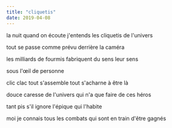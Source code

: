 ```yaml
---
title: "cliquetis"
date: 2019-04-08
---
```


la nuit quand on écoute
j'entends les cliquetis de l'univers

tout se passe comme prévu derrière la caméra

les milliards de fourmis fabriquent du sens
leur sens

sous l'œil de personne

clic clac tout s'assemble
tout s'acharne à être là

douce caresse de l'univers
qui n'a que faire de ces héros

tant pis s'il ignore l'épique qui l'habite

moi je connais tous les combats
qui sont en train d'être gagnés
